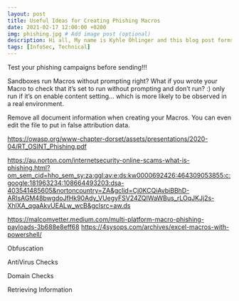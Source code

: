 ```yaml
---
layout: post
title: Useful Ideas for Creating Phishing Macros
date: 2021-02-17 12:00:00 +0200
img: phishing.jpg # Add image post (optional)
description: Hi all, My name is Kyhle Öhlinger and this blog post forms part of my personal blog. If you enjoy any of the posts, feel free to reach out and let me know :) 
tags: [InfoSec, Technical]
---
```




Test your phishing campaigns before sending!!!


Sandboxes run Macros without prompting right? What if you wrote your Macro to check that it’s set to run without prompting and don’t run? :) only run if it’s on enable content setting... which is more likely to be observed in a real environment.

Remove all document information when creating your Macros. You can even edit the file to put in false attribution data.

https://owasp.org/www-chapter-dorset/assets/presentations/2020-04/RT_OSINT_Phishing.pdf

https://au.norton.com/internetsecurity-online-scams-what-is-phishing.html?om_sem_cid=hho_sem_sy:za:ggl:av:e:ds:kw0000692426:464309053855:c:google:181963234:108664493203:dsa-403541485605&nortoncountry=ZA&gclid=Cj0KCQiAvbiBBhD-ARIsAGM48bwgdoJfHk90Ady_VUegyFSV24ZQIWaWBus_rLOqJKJj2s-XhlXA_qgaAkvUEALw_wcB&gclsrc=aw.ds

https://malcomvetter.medium.com/multi-platform-macro-phishing-payloads-3b688e8eff68
https://4sysops.com/archives/excel-macros-with-powershell/

Obfuscation

AntiVirus Checks

Domain Checks

Retrieving Information
